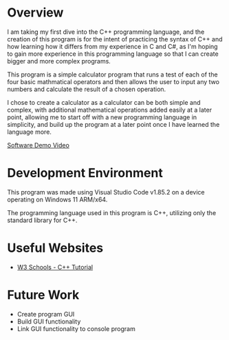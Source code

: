 # Overview

I am taking my first dive into the C++ programming language, and the creation of this program is for the intent of practicing the syntax of C++ and how learning how it differs from my experience in C and C#, as I'm hoping to gain more experience in this programming language so that I can create bigger and more complex programs.

This program is a simple calculator program that runs a test of each of the four basic mathmatical operators and then allows the user to input any two numbers and calculate the result of a chosen operation.

I chose to create a calculator as a calculator can be both simple and complex, with additional mathematical operations added easily at a later point, allowing me to start off with a new programming language in simplicity, and build up the program at a later point once I have learned the language more.

[Software Demo Video](https://youtu.be/gBwiHzyFHV0)

# Development Environment

This program was made using Visual Studio Code v1.85.2 on a device operating on Windows 11 ARM/x64.

The programming language used in this program is C++, utilizing only the standard library for C++.

# Useful Websites

- [W3 Schools - C++ Tutorial](https://www.w3schools.com/cpp/default.asp)

# Future Work

- Create program GUI
- Build GUI functionality
- Link GUI functionality to console program